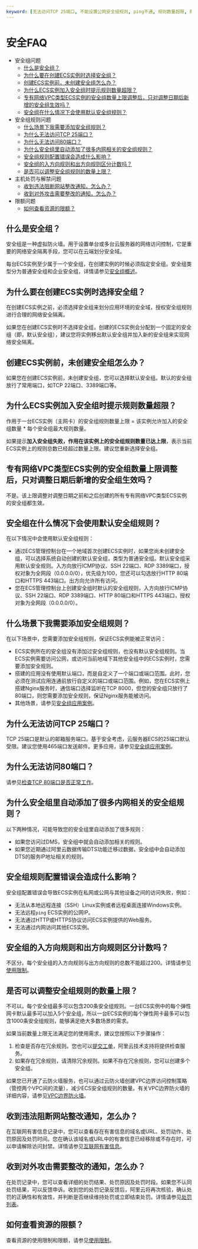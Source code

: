 ```yaml
---
keyword: [无法访问TCP 25端口, 不能设置公网安全组规则, ping不通, 规则数量超限, 网络隔离, 安全组配额, 安全组规则配额, 安全组quota]
---
```


# 安全FAQ

-   安全组问题
    -   [什么是安全组？](#section_kvb_jxz_lgb)
    -   [为什么要在创建ECS实例时选择安全组？](#section_jym_lxz_lgb)
    -   [创建ECS实例前，未创建安全组怎么办？](#section_mkc_wxz_lgb)
    -   [为什么ECS实例加入安全组时提示规则数量超限？](#section_vgd_1zz_lgb)
    -   [专有网络VPC类型ECS实例的安全组数量上限调整后，只对调整日期后新增的安全组生效吗？](#section_ftt_wyz_lgb)
    -   [安全组在什么情况下会使用默认安全组规则？](#section_a9i_vt4_bmz)
-   安全组规则问题
    -   [什么场景下我需要添加安全组规则？](#section_rg8_hk4_oph)
    -   [为什么无法访问TCP 25端口？](#section_kmc_yxz_lgb)
    -   [为什么无法访问80端口？](#section_avg_cyz_lgb)
    -   [为什么安全组里自动添加了很多内网相关的安全组规则？](#section_fxk_zxz_lgb)
    -   [安全组规则配置错误会造成什么影响？](#section_qrf_nxz_lgb)
    -   [安全组的入方向规则和出方向规则区分计数吗？](#section_bll_vyz_lgb)
    -   [是否可以调整安全组规则的数量上限？](#section_qnp_ryz_lgb)
-   主机处罚与解禁问题
    -   [收到违法阻断网站整改通知，怎么办？](#section_kw5_58g_li3)
    -   [收到对外攻击需要整改的通知，怎么办？](#section_owz_g37_ea9)
-   限额问题
    -   [如何查看资源的限额？](#section_til_tmr_0wh)

## 什么是安全组？

安全组是一种虚拟防火墙。用于设置单台或多台云服务器的网络访问控制，它是重要的网络安全隔离手段，您可以在云端划分安全域。

每台ECS实例至少属于一个安全组，在创建实例的时候必须指定安全组。安全组类型分为普通安全组和企业安全组，详情请参见[安全组概述](/intl.zh-CN/安全/安全组/安全组概述.md)。

## 为什么要在创建ECS实例时选择安全组？

在创建ECS实例之前，必须选择安全组来划分应用环境的安全域，授权安全组规则进行合理的网络安全隔离。

如果您在创建ECS实例时不选择安全组，创建的ECS实例会分配到一个固定的安全组（即，默认安全组），建议您将实例移出默认安全组并加入新的安全组来实现网络安全隔离。

## 创建ECS实例前，未创建安全组怎么办？

如果您在创建ECS实例前，未创建安全组，您可以选择默认安全组。默认的安全组放行了常用端口，如TCP 22端口、3389端口等。

## 为什么ECS实例加入安全组时提示规则数量超限？

作用于一台ECS实例（主网卡）的安全组规则数量上限 = 该实例允许加入的安全组数量 \* 每个安全组最大规则数量。

如果提示**加入安全组失败，作用在该实例上的安全组规则数量已达上限**，表示当前ECS实例上的规则总数已经超过数量上限。建议您重新选择安全组。

## 专有网络VPC类型ECS实例的安全组数量上限调整后，只对调整日期后新增的安全组生效吗？

不是。该上限调整对调整日期之前和之后创建的所有专有网络VPC类型ECS实例的安全组都生效。

## 安全组在什么情况下会使用默认安全组规则？

在以下情况中会使用默认安全组规则：

-   通过ECS管理控制台在一个地域首次创建ECS实例时，如果您尚未创建安全组，可以选择系统自动创建的默认安全组，类型为普通安全组。默认安全组采用默认安全规则。入方向放行ICMP协议、SSH 22端口、RDP 3389端口，授权对象为全网段（0.0.0.0/0），优先级为100，您还可以勾选放行HTTP 80端口和HTTPS 443端口。出方向允许所有访问。
-   您在ECS管理控制台上创建安全组时默认的安全组规则，入方向放行ICMP协议、SSH 22端口、RDP 3389端口、HTTP 80端口和HTTPS 443端口，授权对象为全网段（0.0.0.0/0）。

## 什么场景下我需要添加安全组规则？

在以下场景中，您需要添加安全组规则，保证ECS实例能被正常访问：

-   ECS实例所在的安全组没有添加过安全组规则，也没有默认安全组规则。当ECS实例需要访问公网，或访问当前地域下其他安全组中的ECS实例时，您需要添加安全规则。
-   搭建的应用没有使用默认端口，而是自定义了一个端口或端口范围。此时，您必须在测试应用连通前放行自定义的端口或端口范围。例如，您在ECS实例上搭建Nginx服务时，通信端口选择监听在TCP 8000，但您的安全组只放行了80端口，则您需要添加安全规则，保证Nginx服务能被访问。
-   其他场景，请参见[安全组应用案例](/intl.zh-CN/安全/安全组/安全组应用案例.md)。

## 为什么无法访问TCP 25端口？

TCP 25端口是默认的邮箱服务端口。基于安全考虑，云服务器ECS的25端口默认受限。建议您使用465端口发送邮件。更多应用，请参见[安全组应用案例](/intl.zh-CN/安全/安全组/安全组应用案例.md)。

## 为什么无法访问80端口？

请参见[检查TCP 80端口是否正常工作](https://www.alibabacloud.com/help/faq-detail/59367.htm)。

## 为什么安全组里自动添加了很多内网相关的安全组规则？

以下两种情况，可能导致您的安全组里自动添加了很多规则：

-   如果您访问过DMS，安全组中就会自动添加相关的规则。
-   如果您近期通过阿里云数据传输DTS功能迁移过数据，安全组中会自动添加DTS的服务IP地址相关的规则。

## 安全组规则配置错误会造成什么影响？

安全组配置错误会导致ECS实例在私网或公网与其他设备之间的访问失败，例如：

-   无法从本地远程连接（SSH）Linux实例或者远程桌面连接Windows实例。
-   无法远程`ping` ECS实例的公网IP。
-   无法通过HTTP或HTTPS协议访问ECS实例提供的Web服务。
-   无法通过内网访问其他ECS实例。

## 安全组的入方向规则和出方向规则区分计数吗？

不区分。每个安全组的入方向规则与出方向规则的总数不能超过200。详情请参见[使用限制](/intl.zh-CN/产品简介/使用限制.md)。

## 是否可以调整安全组规则的数量上限？

不可以，每个安全组最多可以包含200条安全组规则。一台ECS实例中的每个弹性网卡默认最多可以加入5个安全组，所以一台ECS实例的每个弹性网卡最多可以包含1000条安全组规则，能够满足绝大多数场景的需求。

如果当前数量上限无法满足您的使用需求，建议您按照以下步骤操作：

1.  检查是否存在冗余规则。您也可以[提交工单](https://workorder-intl.console.aliyun.com/#/ticket/createIndex)，阿里云技术支持将提供检查服务。
2.  如果存在冗余规则，请清除冗余规则。如果不存在冗余规则，您可以创建多个安全组。

如果您已开通了云防火墙服务，也可以通过云防火墙创建VPC边界访问控制策略（管控两个VPC间的流量），减少ECS安全组规则的数量。有关VPC边界防火墙的详细内容，请参见[VPC边界防火墙](/intl.zh-CN/访问控制/VPC边界防火墙.md)。

## 收到违法阻断网站整改通知，怎么办？

在互联网有害信息记录中，您可以查看存在有害信息的域名或URL、处罚动作、处罚原因及处罚时间。您在确认该域名或URL中的有害信息已经移除或不存在时，可以申请解除访问封禁。详情请参见[互联网有害信息](https://www.alibabacloud.com/help/doc-detail/84438.htm)。

## 收到对外攻击需要整改的通知，怎么办？

在处罚记录中，您可以查看详细的处罚结果、处罚原因及处罚时段。如果您不认同处罚结果，可以反馈申诉。收到您的处罚记录反馈后，阿里云将再次核验，确认处罚的正确性和有效性，并判断是否继续维持处罚或立即结束处罚。详情请参见[处罚列表](https://www.alibabacloud.com/help/doc-detail/84434.htm)。

## 如何查看资源的限额？

查看资源的使用限制和限额，请参见[使用限制](/intl.zh-CN/产品简介/使用限制.md)。

